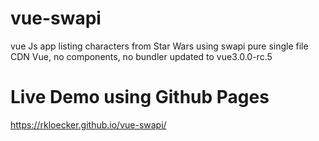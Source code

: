 # vue-swapi

vue Js app listing characters from Star Wars using swapi
pure single file CDN Vue, no components, no bundler
updated to vue3.0.0-rc.5

# Live Demo using Github Pages

https://rkloecker.github.io/vue-swapi/
